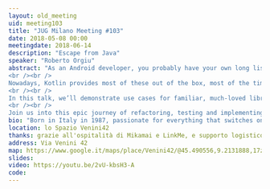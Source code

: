 ```yaml
---
layout: old_meeting
uid: meeting103
title: "JUG Milano Meeting #103"
date: 2018-05-08 00:00
meetingdate: 2018-06-14
description: "Escape from Java"
speaker: "Roberto Orgiu"
abstract: "As an Android developer, you probably have your own long list of libraries and external dependencies that you’ll add to any new project or feature. These are the libraries that help us to write better code by providing functionalities that are not baked into the Java language: JSON parsing, immutability, performing simple asynchronous operations, and much more.
<br /><br />
Nowadays, Kotlin provides most of these out of the box, most of the times with a friendlier and more concise syntax: this means we could eventually get rid of some of these base libraries and have even less Java code in our codebase.
<br /><br />
In this talk, we’ll demonstrate use cases for familiar, much-loved libraries on Android and show how you can use built-in Kotlin language features instead. We’ll also cover a few examples to show how some libraries that you may not have considered yet will perform better in Kotlin than their Java counterparts.
<br /><br />
Join us into this epic journey of refactoring, testing and implementing!"
bio: "Born in Italy in 1987, passionate for everything that switches on and off and particularly for handheld and wearable devices. I love to learn new languages such as Kotlin, patterns and everything Android-related. I recently joined The New York Times Android team as Android Engineer."
location: lo Spazio Venini42
thanks: grazie all'ospitalità di Mikamai e LinkMe, e supporto logistico di Credimi
address: Via Venini 42
map: https://www.google.it/maps/place/Venini42/@45.490556,9.2131888,17z/data=!3m1!4b1!4m5!3m4!1s0x4786c6de20e6362f:0xc95afb6f555f4ed6!8m2!3d45.490556!4d9.2153775
slides: 
video: https://youtu.be/2vU-kbsH3-A
code: 
---
```

